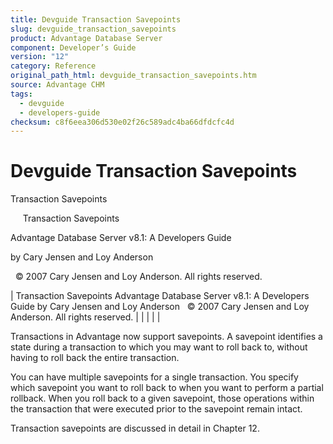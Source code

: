 ```yaml
---
title: Devguide Transaction Savepoints
slug: devguide_transaction_savepoints
product: Advantage Database Server
component: Developer’s Guide
version: "12"
category: Reference
original_path_html: devguide_transaction_savepoints.htm
source: Advantage CHM
tags:
  - devguide
  - developers-guide
checksum: c8f6eea306d530e02f26c589adc4ba66dfdcfc4d
---
```


# Devguide Transaction Savepoints

Transaction Savepoints

     Transaction Savepoints

Advantage Database Server v8.1: A Developers Guide

by Cary Jensen and Loy Anderson

  © 2007 Cary Jensen and Loy Anderson. All rights reserved.

| Transaction Savepoints  Advantage Database Server v8.1: A Developers Guide  by Cary Jensen and Loy Anderson    © 2007 Cary Jensen and Loy Anderson. All rights reserved. |  |  |  |  |

Transactions in Advantage now support savepoints. A savepoint identifies a state during a transaction to which you may want to roll back to, without having to roll back the entire transaction.

You can have multiple savepoints for a single transaction. You specify which savepoint you want to roll back to when you want to perform a partial rollback. When you roll back to a given savepoint, those operations within the transaction that were executed prior to the savepoint remain intact.

Transaction savepoints are discussed in detail in Chapter 12.
